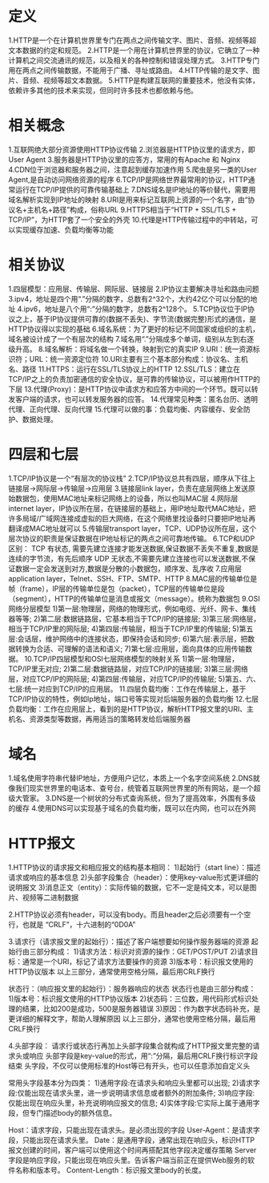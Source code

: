 # 定义
1.HTTP是一个在计算机世界里专门在两点之间传输文字、图片、音频、视频等超文本数据的约定和规范。
2.HTTP是一个用在计算机世界里的协议，它确立了一种计算机之间交流通讯的规范，以及相关的各种控制和错误处理方式。
3.HTTP专门用在两点之间传输数据，不能用于广播、寻址或路由。
4.HTTP传输的是文字、图片、音频、视频等超文本数据。
5.HTTP是构建互联网的重要技术，他没有实体，依赖许多其他的技术来实现，但同时许多技术也都依赖与他。

# 相关概念
1.互联网绝大部分资源使用HTTP协议传输
2.浏览器是HTTP协议里的请求方，即User Agent
3.服务器是HTTP协议里的应答方，常用的有Apache 和 Nginx
4.CDN位于浏览器和服务器之间，注意起到缓存加速作用
5.爬虫是另一类的User Agent,是自动访问网络资源的程序 
6.TCP/IP是网络世界最常用的协议，HTTP通常运行在TCP/IP提供的可靠传输基础上
7.DNS域名是IP地址的等价替代，需要用域名解析实现到IP地址的映射
8.URI是用来标记互联网上资源的一个名字，由“协议名+主机名+路径”构成，俗称URL
9.HTTPS相当于“HTTP + SSL/TLS + TCP/IP”，为HTTP套了一个安全的外壳
10.代理是HTTP传输过程中的中转站，可以实现缓存加速、负载均衡等功能

# 相关协议
1.四层模型：应用层、传输层、网际层、链接层
2.IP协议主要解决寻址和路由问题
3.ipv4，地址是四个用“.”分隔的数字，总数有2^32个，大约42亿个可以分配的地址
4.ipv6，地址是八个用“:”分隔的数字，总数有2^128个。
5.TCP协议位于IP协议之上，基于IP协议提供可靠的(数据不丢失)、字节流(数据完整)形式的通信，是HTTP协议得以实现的基础
6.域名系统：为了更好的标记不同国家或组织的主机，域名被设计成了一个有层次的结构
7.域名用“.”分隔成多个单词，级别从左到右逐级升高。
8.域名解析：将域名做一个转换，映射到它的真实IP
9.URI：统一资源标识符；URL：统一资源定位符
10.URI主要有三个基本部分构成：协议名、主机名、路径
11.HTTPS：运行在SSL/TLS协议上的HTTP
12.SSL/TLS：建立在TCP/IP之上的负责加密通信的安全协议，是可靠的传输协议，可以被用作HTTP的下层
13.代理(Proxy)：是HTTP协议中请求方和应答方中间的一个环节。既可以转发客户端的请求，也可以转发服务器的应答。
14.代理常见种类：匿名台历、透明代理、正向代理、反向代理
15.代理可以做的事：负载均衡、内容缓存、安全防护、数据处理。

# 四层和七层
1.TCP/IP协议是一个“有层次的协议栈”
2.TCP/IP协议总共有四层，顺序从下往上 链接层->网际层->传输层->应用层
3.链接层link layer，负责在底层网络上发送原始数据包，使用MAC地址来标记网络上的设备，所以也叫MAC层
4.网际层internet layer，IP协议所在层，在链接层的基础上，用IP地址取代MAC地址，把许多局域/广域网连接成虚拟的巨大网络，在这个网络里找设备时只要把IP地址再翻译成MAC地址就可以
5.传输层transport layer，TCP、UDP协议所在层，这个层次协议的职责是保证数据在IP地址标记的两点之间可靠地传输。
6.TCP和UDP区别：
    TCP 有状态, 需要先建立连接才能发送数据,保证数据不丢失不重复,数据是连续的字节流，有先后顺序
    UDP 无状态,不需要先建立连接也可以发送数据,不保证数据一定会发送到对方,数据是分散的小数据包，顺序发、乱序收
7.应用层 application layer，Telnet、SSH、FTP、SMTP、HTTP
8.MAC层的传输单位是帧（frame），IP层的传输单位是包（packet），TCP层的传输单位是段（segment），HTTP的传输单位是消息或报文（message）。统称为数据包
9.OSI网络分层模型
    1)第一层:物理层，网络的物理形式，例如电缆、光纤、网卡、集线器等等;
    2)第二层:数据链路层，它基本相当于TCP/IP的链接层;
    3)第三层:网络层，相当于TCP/IP里的网际层;
    4)第四层:传输层，相当于TCP/IP里的传输层;
    5)第五层:会话层，维护网络中的连接状态，即保持会话和同步;
    6)第六层:表示层，把数据转换为合适、可理解的语法和语义;
    7)第七层:应用层，面向具体的应用传输数据。
10.TCP/IP四层模型和OSI七层网络模型的映射关系
    1)第一层:物理层，TCP/IP里无对应;
    2)第二层:数据链路层，对应TCP/IP的链接层;
    3)第三层:网络层，对应TCP/IP的网际层;
    4)第四层:传输层，对应TCP/IP的传输层;
    5)第五、六、七层:统一对应到TCP/IP的应用层。
11.四层负载均衡：工作在传输层上，基于TCP/IP协议的特性，例如Ip地址，端口号等实现对后端服务器的负载均衡
12.七层负载均衡：工作在应用层上，看到的是HTTP协议，解析HTTP报文里的URI、主机名、资源类型等数据，再用适当的策略转发给后端服务器

# 域名
1.域名使用字符串代替IP地址，方便用户记忆，本质上一个名字空间系统
2.DNS就像我们现实世界里的电话本、查号台，统管着互联网世界里的所有网站，是一个超级大管家。
3.DNS是一个树状的分布式查询系统，但为了提高效率，外围有多级的缓存
4.使用DNS可以实现基于域名的负载均衡，既可以在内网，也可以在外网 

# HTTP报文
1.HTTP协议的请求报文和相应报文的结构基本相同：
1)起始行（start line）：描述请求或响应的基本信息
2)头部字段集合（header）：使用key-value形式更详细的说明报文
3)消息正文（entity）：实际传输的数据，它不一定是纯文本，可以是图片、视频等二进制数据

2.HTTP协议必须有header，可以没有body。而且header之后必须要有一个空行，也就是 “CRLF”，十六进制的“0D0A”

3.请求行（请求报文里的起始行）：描述了客户端想要如何操作服务器端的资源
起始行由三部分构成：
    1)请求方法：标识对资源的操作：GET/POST/PUT
    2)请求目标：通常是一个URI，标记了请求方法要操作的资源
    3)版本号：标识报文使用的HTTP协议版本
以上三部分，通常使用空格分隔，最后用CRLF换行

状态行：（响应报文里的起始行）：服务器响应的状态
状态行也是由三部分构成：
    1)版本号：标识报文使用的HTTP协议版本
    2)状态码：三位数，用代码形式标识处理的结果，比如200是成功，500是服务器错误
    3)原因：作为数字状态码补充，是更详细的解释文字，帮助人理解原因
以上三部分，通常也使用空格分隔，最后用CRLF换行

4.头部字段：
请求行或状态行再加上头部字段集合就构成了HTTP报文里完整的请求头或响应
头部字段是key-value的形式，用“:”分隔，最后用CRLF换行标识字段结束
头字段，不仅可以使用标准的Host等已有开头，也可以任意添加自定义头

常用头字段基本分为四类：
    1)通用字段:在请求头和响应头里都可以出现;
    2)请求字段:仅能出现在请求头里，进一步说明请求信息或者额外的附加条件;
    3)响应字段:仅能出现在响应头里，补充说明响应报文的信息;
    4)实体字段:它实际上属于通用字段，但专门描述body的额外信息。

Host：请求字段，只能出现在请求头。是必须出现的字段
User-Agent：是请求字段，只能出现在请求头里。
Date：是通用字段，通常出现在响应头，标识HTTP报文创建的时间，客户端可以使用这个时间再搭配其他字段决定缓存策略
Server字段是响应字段，只能出现在响应头里。告诉客户端当前正在提供Web服务的软件名称和版本号。
Content-Length：标识报文里body的长度。

